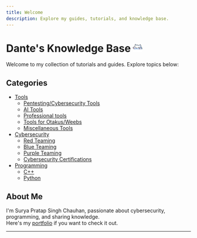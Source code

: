 ```yaml
---
title: Welcome
description: Explore my guides, tutorials, and knowledge base.
---
```


# Dante's Knowledge Base <img src="images/catty.gif" alt="catty" style="width:25px; height:25px;"/>

Welcome to my collection of tutorials and guides. Explore topics below:

## Categories
- [Tools](tools/)
    - [Pentesting/Cybersecurity Tools](tools/cybersecurity)
    - [AI Tools](tools/ai)
    - [Professional tools](tools/professional)
    - [Tools for Otakus/Weebs](tools/otaku)
    - [Miscellaneous Tools](tools/misc)
- [Cybersecurity](cybersecurity/)
    - [Red Teaming](cybersecurity/in-short/red-team)
    - [Blue Teaming](cybersecurity/in-short/blue-team)
    - [Purple Teaming](cybersecurity/in-short/purple-team)
    - [Cybersecurity Certifications](https://pauljerimy.com/security-certification-roadmap/)
- [Programming](programming/)
    - [C++](programming/cpp)
    - [Python](programming/python)


## About Me
I'm Surya Pratap Singh Chauhan, passionate about cybersecurity, programming, and sharing knowledge.<br>
Here's my [portfolio](https://brodante.github.io/portfolio/) if you want to check it out.

---
